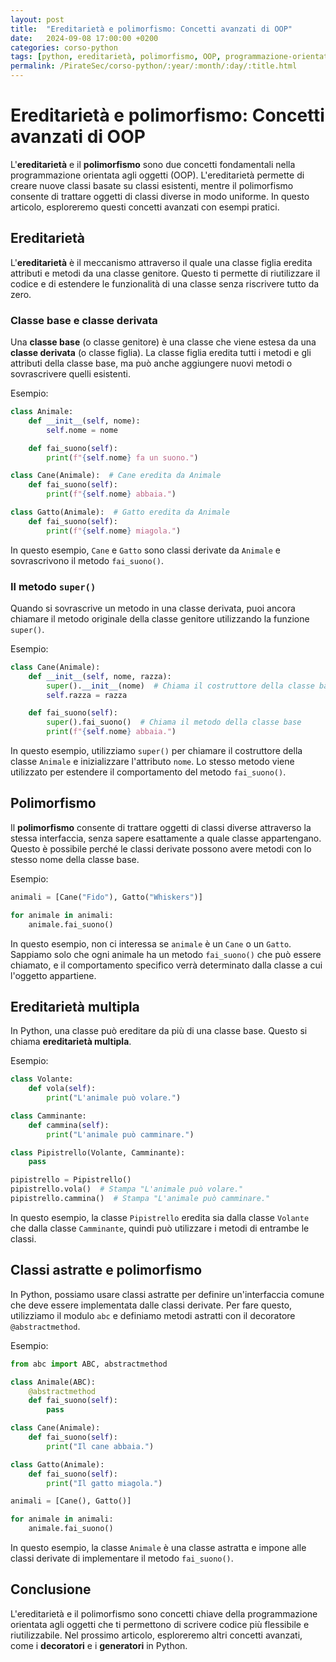 ```yaml
---
layout: post
title:  "Ereditarietà e polimorfismo: Concetti avanzati di OOP"
date:   2024-09-08 17:00:00 +0200
categories: corso-python
tags: [python, ereditarietà, polimorfismo, OOP, programmazione-orientata-agli-oggetti]
permalink: /PirateSec/corso-python/:year/:month/:day/:title.html
---
```


# Ereditarietà e polimorfismo: Concetti avanzati di OOP

L'**ereditarietà** e il **polimorfismo** sono due concetti fondamentali nella programmazione orientata agli oggetti (OOP). L'ereditarietà permette di creare nuove classi basate su classi esistenti, mentre il polimorfismo consente di trattare oggetti di classi diverse in modo uniforme. In questo articolo, esploreremo questi concetti avanzati con esempi pratici.

## Ereditarietà

L'**ereditarietà** è il meccanismo attraverso il quale una classe figlia eredita attributi e metodi da una classe genitore. Questo ti permette di riutilizzare il codice e di estendere le funzionalità di una classe senza riscrivere tutto da zero.

### Classe base e classe derivata

Una **classe base** (o classe genitore) è una classe che viene estesa da una **classe derivata** (o classe figlia). La classe figlia eredita tutti i metodi e gli attributi della classe base, ma può anche aggiungere nuovi metodi o sovrascrivere quelli esistenti.

Esempio:
```python
class Animale:
    def __init__(self, nome):
        self.nome = nome

    def fai_suono(self):
        print(f"{self.nome} fa un suono.")

class Cane(Animale):  # Cane eredita da Animale
    def fai_suono(self):
        print(f"{self.nome} abbaia.")

class Gatto(Animale):  # Gatto eredita da Animale
    def fai_suono(self):
        print(f"{self.nome} miagola.")
```

In questo esempio, `Cane` e `Gatto` sono classi derivate da `Animale` e sovrascrivono il metodo `fai_suono()`.

### Il metodo `super()`

Quando si sovrascrive un metodo in una classe derivata, puoi ancora chiamare il metodo originale della classe genitore utilizzando la funzione `super()`.

Esempio:
```python
class Cane(Animale):
    def __init__(self, nome, razza):
        super().__init__(nome)  # Chiama il costruttore della classe base
        self.razza = razza

    def fai_suono(self):
        super().fai_suono()  # Chiama il metodo della classe base
        print(f"{self.nome} abbaia.")
```

In questo esempio, utilizziamo `super()` per chiamare il costruttore della classe `Animale` e inizializzare l'attributo `nome`. Lo stesso metodo viene utilizzato per estendere il comportamento del metodo `fai_suono()`.

## Polimorfismo

Il **polimorfismo** consente di trattare oggetti di classi diverse attraverso la stessa interfaccia, senza sapere esattamente a quale classe appartengano. Questo è possibile perché le classi derivate possono avere metodi con lo stesso nome della classe base.

Esempio:
```python
animali = [Cane("Fido"), Gatto("Whiskers")]

for animale in animali:
    animale.fai_suono()
```

In questo esempio, non ci interessa se `animale` è un `Cane` o un `Gatto`. Sappiamo solo che ogni animale ha un metodo `fai_suono()` che può essere chiamato, e il comportamento specifico verrà determinato dalla classe a cui l'oggetto appartiene.

## Ereditarietà multipla

In Python, una classe può ereditare da più di una classe base. Questo si chiama **ereditarietà multipla**.

Esempio:
```python
class Volante:
    def vola(self):
        print("L'animale può volare.")

class Camminante:
    def cammina(self):
        print("L'animale può camminare.")

class Pipistrello(Volante, Camminante):
    pass

pipistrello = Pipistrello()
pipistrello.vola()  # Stampa "L'animale può volare."
pipistrello.cammina()  # Stampa "L'animale può camminare."
```

In questo esempio, la classe `Pipistrello` eredita sia dalla classe `Volante` che dalla classe `Camminante`, quindi può utilizzare i metodi di entrambe le classi.

## Classi astratte e polimorfismo

In Python, possiamo usare classi astratte per definire un'interfaccia comune che deve essere implementata dalle classi derivate. Per fare questo, utilizziamo il modulo `abc` e definiamo metodi astratti con il decoratore `@abstractmethod`.

Esempio:
```python
from abc import ABC, abstractmethod

class Animale(ABC):
    @abstractmethod
    def fai_suono(self):
        pass

class Cane(Animale):
    def fai_suono(self):
        print("Il cane abbaia.")

class Gatto(Animale):
    def fai_suono(self):
        print("Il gatto miagola.")

animali = [Cane(), Gatto()]

for animale in animali:
    animale.fai_suono()
```

In questo esempio, la classe `Animale` è una classe astratta e impone alle classi derivate di implementare il metodo `fai_suono()`.

## Conclusione

L'ereditarietà e il polimorfismo sono concetti chiave della programmazione orientata agli oggetti che ti permettono di scrivere codice più flessibile e riutilizzabile. Nel prossimo articolo, esploreremo altri concetti avanzati, come i **decoratori** e i **generatori** in Python.

